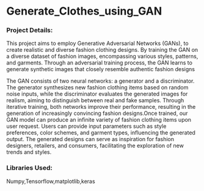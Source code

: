 # Generate_Clothes_using_GAN

### Project Details:
This project aims to employ  Generative Adversarial Networks (GANs), to create realistic and diverse fashion clothing designs. By training the GAN on a diverse dataset of fashion images, encompassing various styles, patterns, and garments. Through an adversarial training process, the GAN learns to generate synthetic images that closely resemble authentic fashion designs

The GAN consists of two neural networks: a generator and a discriminator. The generator synthesizes new fashion clothing items based on random noise inputs, while the discriminator evaluates the generated images for realism, aiming to distinguish between real and fake samples. Through iterative training, both networks improve their performance, resulting in the generation of increasingly convincing fashion designs.Once trained, our GAN model can produce an infinite variety of fashion clothing items upon user request. Users can provide input parameters such as style preferences, color schemes, and garment types, influencing the generated output. The generated designs can serve as inspiration for fashion designers, retailers, and consumers, facilitating the exploration of new trends and styles.

### Libraries Used:
Numpy,Tensorflow,matplotlib,keras

